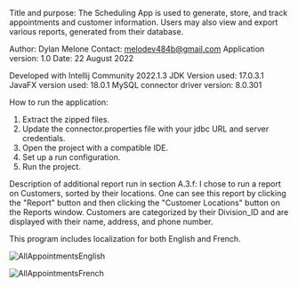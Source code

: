 Title and purpose: The Scheduling App is used to generate, store, and track appointments and customer information.
Users may also view and export various reports, generated from their database.

Author: Dylan Melone
Contact: melodev484b@gmail.com
Application version: 1.0
Date: 22 August 2022

Developed with Intellij Community 2022.1.3
JDK Version used: 17.0.3.1
JavaFX version used: 18.0.1
MySQL connector driver version: 8.0.301

How to run the application:
1. Extract the zipped files.
2. Update the connector.properties file with your jdbc URL and server credentials.
3. Open the project with a compatible IDE.
4. Set up a run configuration.
5. Run the project.

Description of additional report run in section A.3.f:
I chose to run a report on Customers, sorted by their locations. One can see this report by clicking the "Report"
button and then clicking the "Customer Locations" button on the Reports window. Customers are categorized by their
Division_ID and are displayed with their name, address, and phone number.

This program includes localization for both English and French.

![AllAppointmentsEnglish](https://user-images.githubusercontent.com/95886475/189016039-ba5d8374-3fea-4f2c-a52d-3dc4ee7c900a.png)


![AllAppointmentsFrench](https://user-images.githubusercontent.com/95886475/189016057-1b1c0651-f39e-4cbb-a8e8-2b9afa5b9eaa.png)
